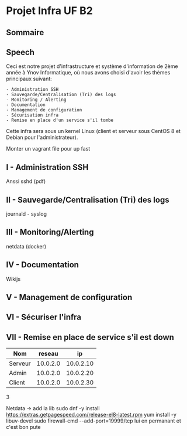 # Projet Infra UF B2


## Sommaire

## Speech

Ceci est notre projet d'infrastructure et système d'information de 2ème année à Ynov Informatique, où nous avons choisi d'avoir les thèmes principaux suivant:

    - Administration SSH
    - Sauvegarde/Centralisation (Tri) des logs
    - Monitoring / Alerting
    - Documentation
    - Management de configuration
    - Sécurisation infra
    - Remise en place d'un service s'il tombe

Cette infra sera sous un kernel Linux (client et serveur sous CentOS 8 et Debian pour l'administrateur).

Monter un vagrant file pour up fast

## I - Administration SSH

Anssi sshd (pdf)

## II - Sauvegarde/Centralisation (Tri) des logs

journald - syslog

## III - Monitoring/Alerting 

netdata (docker)

## IV - Documentation

Wikijs

## V - Management de configuration

## VI - Sécuriser l'infra

## VII - Remise en place de service s'il est down






Nom | reseau | ip
--- | --- | ---
Serveur | 10.0.2.0 | 10.0.2.10
Admin | 10.0.2.0 | 10.0.2.20
Client | 10.0.2.0 | 10.0.2.30
3



Netdata -> add la lib 
sudo dnf -y install https://extras.getpagespeed.com/release-el8-latest.rpm
yum install -y libuv-devel
sudo firewall-cmd --add-port=19999/tcp lui en permanant
et c'est bon pute
